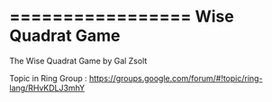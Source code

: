 =================
Wise Quadrat Game
=================

The Wise Quadrat Game by Gal Zsolt

Topic in Ring Group : https://groups.google.com/forum/#!topic/ring-lang/RHvKDLJ3mhY

